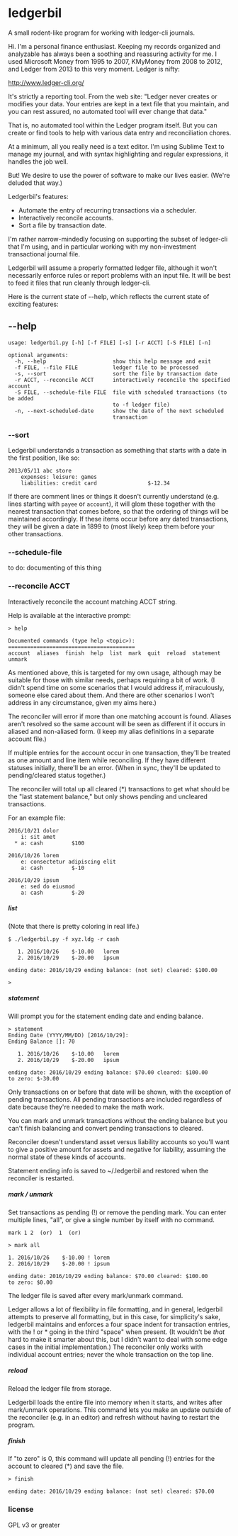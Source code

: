 # ledgerbil

A small rodent-like program for working with ledger-cli journals.

Hi. I'm a personal finance enthusiast. Keeping my records organized
and analyzable has always been a soothing and reassuring activity for
me. I used Microsoft Money from 1995 to 2007, KMyMoney from 2008 to
2012, and Ledger from 2013 to this very moment. Ledger is nifty:

http://www.ledger-cli.org/

It's strictly a reporting tool. From the web site: "Ledger never creates
or modifies your data. Your entries are kept in a text file that you
maintain, and you can rest assured, no automated tool will ever change
that data."

That is, no automated tool within the Ledger program itself. But you can
create or find tools to help with various data entry and reconciliation
chores.

At a minimum, all you really need is a text editor. I'm using Sublime
Text to manage my journal, and with syntax highlighting and regular
expressions, it handles the job well.

But! We desire to use the power of software to make our lives easier.
(We're deluded that way.)

Ledgerbil's features:
  * Automate the entry of recurring transactions via a scheduler.
  * Interactively reconcile accounts.
  * Sort a file by transaction date.

I'm rather narrow-mindedly focusing on supporting the subset of
ledger-cli that I'm using, and in particular working with my
non-investment transactional journal file.

Ledgerbil will assume a properly formatted ledger file, although it
won't necessarily enforce rules or report problems with an input file.
It will be best to feed it files that run cleanly through ledger-cli.

Here is the current state of --help, which reflects the current state
of exciting features:

## --help

    usage: ledgerbil.py [-h] [-f FILE] [-s] [-r ACCT] [-S FILE] [-n]

    optional arguments:
      -h, --help                     show this help message and exit
      -f FILE, --file FILE           ledger file to be processed
      -s, --sort                     sort the file by transaction date
      -r ACCT, --reconcile ACCT      interactively reconcile the specified account
      -S FILE, --schedule-file FILE  file with scheduled transactions (to be added
                                     to -f ledger file)
      -n, --next-scheduled-date      show the date of the next scheduled
                                     transaction

### --sort

Ledgerbil understands a transaction as something that starts with a date
in the first position, like so:

    2013/05/11 abc store
        expenses: leisure: games
        liabilities: credit card                $-12.34


If there are comment lines or things it doesn't currently understand
(e.g. lines starting with `payee` or `account`), it will glom these
together with the nearest transaction that comes before, so that the
ordering of things will be maintained accordingly. If these items occur
before any dated transactions, they will be given a date in 1899 to
(most likely) keep them before your other transactions.

### --schedule-file

to do: documenting of this thing

### --reconcile ACCT

Interactively reconcile the account matching ACCT string.

Help is available at the interactive prompt:

    > help

    Documented commands (type help <topic>):
    ========================================
    account  aliases  finish  help  list  mark  quit  reload  statement  unmark

As mentioned above, this is targeted for my own usage, although may be
suitable for those with similar needs, perhaps requiring a bit of work.
(I didn't spend time on some scenarios that I would address if,
miraculously, someone else cared about them. And there are other
scenarios I won't address in any circumstance, given my aims here.)

The reconciler will error if more than one matching account is found.
Aliases aren't resolved so the same account will be seen as different if
it occurs in aliased and non-aliased form. (I keep my alias definitions
in a separate account file.)

If multiple entries for the account occur in one transaction, they'll be
treated as one amount and line item while reconciling. If they have
different statuses initially, there'll be an error. (When in sync,
they'll be updated to pending/cleared status together.)

The reconciler will total up all cleared (*) transactions to get what
should be the "last statement balance," but only shows pending and
uncleared transactions.

For an example file:

    2016/10/21 dolor
        i: sit amet
      * a: cash         $100

    2016/10/26 lorem
        e: consectetur adipiscing elit
        a: cash         $-10

    2016/10/29 ipsum
        e: sed do eiusmod
        a: cash         $-20

##### list

(Note that there is pretty coloring in real life.)

    $ ./ledgerbil.py -f xyz.ldg -r cash

       1. 2016/10/26    $-10.00   lorem
       2. 2016/10/29    $-20.00   ipsum

    ending date: 2016/10/29 ending balance: (not set) cleared: $100.00

    >

##### statement

Will prompt you for the statement ending date and ending balance.

    > statement
    Ending Date (YYYY/MM/DD) [2016/10/29]:
    Ending Balance []: 70

       1. 2016/10/26    $-10.00   lorem
       2. 2016/10/29    $-20.00   ipsum

    ending date: 2016/10/29 ending balance: $70.00 cleared: $100.00
    to zero: $-30.00

Only transactions on or before that date will be shown, with the
exception of pending transactions. All pending transactions are included
regardless of date because they're needed to make the math work.

You can mark and unmark transactions without the ending balance but you
can't finish balancing and convert pending transactions to cleared.

Reconciler doesn't understand asset versus liability accounts so you'll
want to give a positive amount for assets and negative for liability,
assuming the normal state of these kinds of accounts.

Statement ending info is saved to ~/.ledgerbil and restored when the
reconciler is restarted.

##### mark / unmark

Set transactions as pending (!) or remove the pending mark. You can
enter multiple lines, "all", or give a single number by itself with no
command.

    mark 1 2  (or)  1  (or)

    > mark all

    1. 2016/10/26    $-10.00 ! lorem
    2. 2016/10/29    $-20.00 ! ipsum

    ending date: 2016/10/29 ending balance: $70.00 cleared: $100.00
    to zero: $0.00

The ledger file is saved after every mark/unmark command.

Ledger allows a lot of flexibility in file formatting, and in general,
ledgerbil attempts to preserve all formatting, but in this case, for
simplicity's sake, ledgerbil maintains and enforces a four space indent
for transaction entries, with the ! or * going in the third "space" when
present. (It wouldn't be *that* hard to make it smarter about this, but
I didn't want to deal with some edge cases in the initial
implementation.) The reconciler only works with individual account
entries; never the whole transaction on the top line.

##### reload

Reload the ledger file from storage.

Ledgerbil loads the entire file into memory when it starts, and writes
after mark/unmark operations. This command lets you make an update
outside of the reconciler (e.g. in an editor) and refresh without having
to restart the program.

##### finish

If "to zero" is 0, this command will update all pending (!) entries for
the account to cleared (*) and save the file.

    > finish

    ending date: 2016/10/29 ending balance: (not set) cleared: $70.00

### license

GPL v3 or greater



